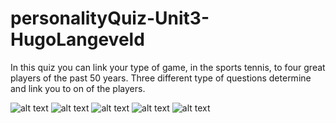 # personalityQuiz-Unit3-HugoLangeveld

In this quiz you can link your type of game, in the sports tennis, to four great players of the past 50 years.
Three different type of questions determine and link you to on of the players.

![alt text]()
![alt text]()
![alt text]()
![alt text]()
![alt text]()
